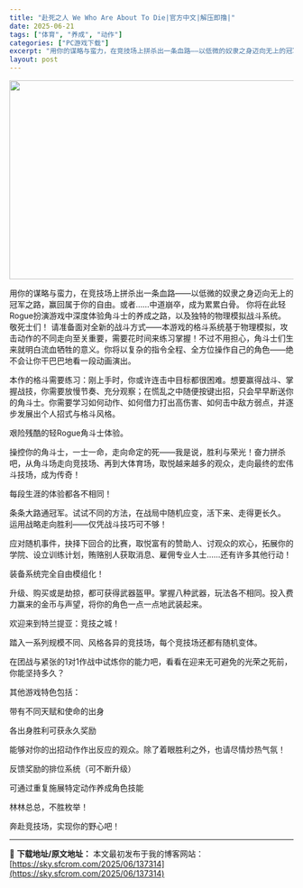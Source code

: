 ```yaml
---
title: "赴死之人 We Who Are About To Die|官方中文|解压即撸|"
date: 2025-06-21
tags: ["体育", "养成", "动作"]
categories: ["PC游戏下载"]
excerpt: "用你的谋略与蛮力，在竞技场上拼杀出一条血路——以低微的奴隶之身迈向无上的冠军之路，赢回属于你的自由。或者……中道崩卒，成为累累白骨。 你将在此轻Rogue扮演游戏中深度体验角斗士的养成之路，以及独特的物理模拟战斗系统。敬死士们！ 请准备面对全新的战斗方式——本游戏的格斗系统基于物理模拟，攻击动作的不&hellip;"
layout: post
---
```


<img class="aligncenter size-full wp-image-137315" src="https://sky.sfcrom.com/wp-content/uploads/2025/06/2025062109490681.webp" alt="" width="616" height="353" />

用你的谋略与蛮力，在竞技场上拼杀出一条血路——以低微的奴隶之身迈向无上的冠军之路，赢回属于你的自由。或者……中道崩卒，成为累累白骨。 你将在此轻Rogue扮演游戏中深度体验角斗士的养成之路，以及独特的物理模拟战斗系统。敬死士们！ 请准备面对全新的战斗方式——本游戏的格斗系统基于物理模拟，攻击动作的不同走向至关重要，需要花时间来练习掌握！不过不用担心，角斗士们生来就明白流血牺牲的意义。你将以复杂的指令全程、全方位操作自己的角色——绝不会让你干巴巴地看一段动画演出。

本作的格斗需要练习：刚上手时，你或许连击中目标都很困难。想要赢得战斗、掌握战技，你需要放慢节奏、充分观察；在慌乱之中随便按键出招，只会早早断送你的角斗士。你需要学习如何动作、如何借力打出高伤害、如何击中敌方弱点，并逐步发展出个人招式与格斗风格。

艰险残酷的轻Rogue角斗士体验。

操控你的角斗士，一士一命，走向命定的死——我是说，胜利与荣光！奋力拼杀吧，从角斗场走向竞技场、再到大体育场，取悦越来越多的观众，走向最终的宏伟斗技场，成为传奇！

每段生涯的体验都各不相同！

条条大路通冠军。试试不同的方法，在战局中随机应变，活下来、走得更长久。
运用战略走向胜利——仅凭战斗技巧可不够！

应对随机事件，抉择下回合的比赛，取悦富有的赞助人、讨观众的欢心，拓展你的学院、设立训练计划，贿赂别人获取消息、雇佣专业人士……还有许多其他行动！

装备系统完全自由模组化！

升级、购买或是劫掠，都可获得武器盔甲。掌握八种武器，玩法各不相同。投入费力赢来的金币与声望，将你的角色一点一点地武装起来。

欢迎来到特兰提亚：竞技之城！

踏入一系列规模不同、风格各异的竞技场，每个竞技场还都有随机变体。

在团战与紧张的1对1作战中试炼你的能力吧，看看在迎来无可避免的光荣之死前，你能坚持多久？

其他游戏特色包括：

带有不同天赋和使命的出身

各出身胜利可获永久奖励

能够对你的出招动作作出反应的观众。除了着眼胜利之外，也请尽情炒热气氛！

反馈奖励的排位系统（可不断升级）

可通过重复施展特定动作养成角色技能

林林总总，不胜枚举！

奔赴竞技场，实现你的野心吧！

---
📖 **下载地址/原文地址：** 本文最初发布于我的博客网站：[https://sky.sfcrom.com/2025/06/137314](https://sky.sfcrom.com/2025/06/137314)
